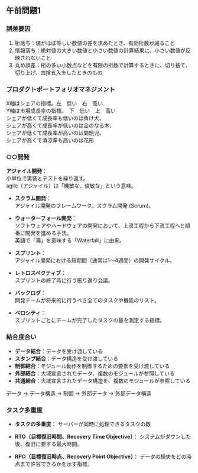 ## 午前問題1

### 誤差要因

1. 桁落ち：値がほぼ等しい数値の差を求めたとき、有効桁数が減ること
2. 情報落ち：絶対値の大きい数値と小さい数値の計算結果に、小さい数値が反映されないこと
3. 丸め誤差：桁の多い小数点などを有限の桁数で計算するときに、切り捨て、切り上げ、四捨五入をしたときのもの

### プロダクトポートフォリオマネジメント

X軸はシェアの指標。左　低い　右　高い  
Y軸は市場成長率の指標。　下　低い　上　高い  
シェアが低くて成長率も低いのは負け犬、  
シェアが高くて成長率が低いのは金のなる木、  
シェアが低くて成長率が高いのは問題児、  
シェアが高くて清涼率も高いのは花形

### ○○開発

**アジャイル開発**：  
小単位で実装とテストを繰り返す。  
 agile（アジャイル）は「機敏な、俊敏な」という意味。

- **スクラム開発**：  
  アジャイル開発のフレームワーク。スクラム開発 (Scrum)。

- **ウォーターフォール開発**：  
  ソフトウェアやハードウェアの開発において、上流工程から下流工程へと順番に開発を進める手法。  
   英語で「滝」を意味する「Waterfall」に由来。

- **スプリント**：  
  アジャイル開発における短期間（通常は1～4週間）の開発サイクル。

- **レトロスペクティブ**：  
  スプリントの終了時に行う振り返り会議。

- **バックログ**：  
  開発チームが将来的に行うべき全てのタスクや機能のリスト。

- **ベロシティ**：  
  スプリントごとにチームが完了したタスクの量を測定する指標。

### 結合度合い

- **データ結合**：データを受け渡している
- **スタンプ結合**：データ構造を受け渡している
- **制御結合**：モジュール動作を制御するための要素を受け渡している
- **外部結合**：大域宣言されたデータ、複数のモジュールが参照している
- **共通結合**：大域宣言されたデータ構造を、複数のモジュールが参照している

データ → データ構造 → 制御 → 外部データ → 外部データ構造

### タスク多重度

- **タスクの多重度**：
  サーバーが同時に処理できるタスクの数

- **RTO（目標復旧時間、Recovery Time Objective）**：
  システムがダウンした後、復旧に要する最大時間。

- **RPO（目標復旧時点、Recovery Point Objective）**：
  データの損失をどの時点まで許容できるかを示す指標。
